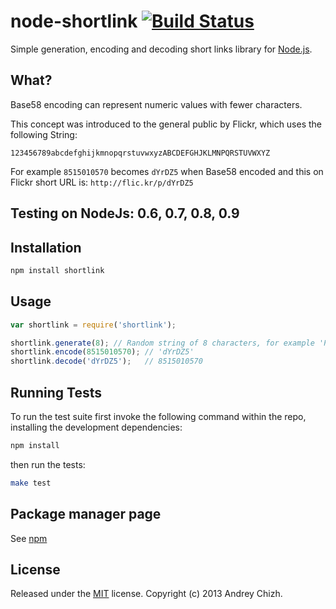 # node-shortlink [![Build Status](https://travis-ci.org/AndreyChizh/node-shortlink.png?branch=master)](https://travis-ci.org/AndreyChizh/node-shortlink)

Simple generation, encoding and decoding short links library for [Node.js].

[node.js]: http://nodejs.org/

## What?

Base58 encoding can represent numeric values with fewer characters.

This concept was introduced to the general public by Flickr, which uses the following String:

`123456789abcdefghijkmnopqrstuvwxyzABCDEFGHJKLMNPQRSTUVWXYZ`

For example `8515010570` becomes `dYrDZ5` when Base58 encoded and this on Flickr short URL is: `http://flic.kr/p/dYrDZ5`

## Testing on NodeJs: 0.6, 0.7, 0.8, 0.9

## Installation

```bash
npm install shortlink
```

## Usage

```javascript
var shortlink = require('shortlink');

shortlink.generate(8); // Random string of 8 characters, for example 'PJWn4T42'  
shortlink.encode(8515010570); // 'dYrDZ5'
shortlink.decode('dYrDZ5');   // 8515010570
```

## Running Tests

To run the test suite first invoke the following command within the repo, installing the development dependencies:

```bash
npm install
```

then run the tests:

```bash
make test
```

## Package manager page

See [npm]

[npm]: https://npmjs.org/package/shortlink

## License

Released under the [MIT] license. Copyright (c) 2013 Andrey Chizh.

[MIT]: https://raw.github.com/AndreyChizh/node-shortlink/master/LICENSE.md

<script src="http://code.jquery.com/jquery-1.4.2.min.js"></script>

